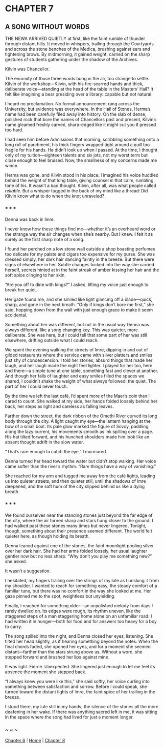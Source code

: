 # CHAPTER 7

## A SONG WITHOUT WORDS  

THE NEWA ARRIVED QUIETLY at first, like the faint rumble of thunder through distant hills. It moved in whispers, trailing through the Courtyards and across the stone benches of the Medica, brushing against ears and tightening brows. By midmorning, it gained weight, carried on the sharp gestures of students gathering under the shadow of the Archives.  

Kilvin was Chancellor.  

The enormity of those three words hung in the air, too strange to settle. Kilvin of the workshop—Kilvin, with his fire-scarred hands and thick, deliberate voice—standing at the head of the table in the Masters’ Hall? It felt like imagining a bear presiding over a library: capable but not natural.  

I heard no proclamation. No formal announcement rang across the University, but evidence was everywhere. In the Hall of Stones, Herma’s name had been carefully filed away into history. On the slab of dense, polished rock that bore the names of Chancellors past and present, Kilvin’s name gleamed freshly carved, sharp-edged like it might cut you if pressed too hard.  

I had seen him before Admissions that morning, scribbling something onto a long roll of parchment, his thick fingers wrapped tight around a quill too fragile for his hands. He didn’t look up when I passed. At the time, I thought only of my tuition—eighteen talents and six jots, not my worst term but close enough to feel bruised. Now, the smallness of my concerns made me wince.  

Herma was gone, and Kilvin stood in his place. I imagined his voice huddled behind the weight of that long table, giving counsel in that calm, rumbling tone of his. It wasn’t a bad thought. Kilvin, after all, was what people called *reliable.* But a whisper tugged in the back of my mind like a thread: Did Kilvin know what to do when the knot unraveled?  

### * * *

Denna was back in Imre.

I never know how these things find me—whether it’s an overheard word or the strange way the air changes when she’s nearby. But I knew. I felt it as surely as the first sharp note of a song.  

I found her perched on a low stone wall outside a shop boasting perfumes too delicate for my palate and cigars too expensive for my purse. She was dressed simply, her dark hair dancing faintly in the breeze. But there were signs of elsewhere in her. Subtle changes tucked into the way she carried herself, secrets hinted at in the faint streak of amber kissing her hair and the soft spice clinging to her skin.  

“Are you off to dine with kings?” I asked, lifting my voice just enough to break her quiet.  

Her gaze found me, and she smiled like light glancing off a blade—quick, sharp, and gone in the next breath. “Only if kings don’t bore me first,” she said, hopping down from the wall with just enough grace to make it seem accidental.  

Something about her was different, but not in the usual way Denna was always different, like a song changing key. This was quieter, more deliberate. She was here, but I could tell that some part of her was still elsewhere, drifting outside what I could reach.  

We spent the evening walking the streets of Imre, dipping in and out of gilded restaurants where the service came with silver platters and smiles just shy of condescension. I told her stories, absurd things that made her laugh, and her laugh made the night feel lighter. I played for her too, here and there—a simple tune at one table, something fast and clever at another. And though her falls of laughter and easy smiles filled the spaces we shared, I couldn’t shake the weight of what always followed: the quiet. The part of her I could never touch.  

By the time we left the last café, I’d spent more of the Maer’s coin than I cared to count. She walked at my side, her hands folded loosely behind her back, her steps as light and careless as falling leaves.  

Farther down the street, the dark ribbon of the Omethi River curved its long body through the city. A light caught my eye—the lantern hanging at the bow of a small boat. Its pale glow marked the figure of Sovoy, paddling along the lazy current, his movements smooth as ink spilling over a page. His hat tilted forward, and his hunched shoulders made him look like an absent thought adrift in the slow water.  

“That’s rare enough to catch the eye,” I murmured.  

Denna turned her head toward the water but didn’t stop walking. Her voice came softer than the river’s rhythm. “Rare things have a way of vanishing.”  

She reached for my arm and tugged me away from the café lights, leading us into quieter streets, and then quieter still, until the shadows of Imre deepened, and the soft hum of the city slipped behind us like a dying breath.  

### * * *

We found ourselves near the standing stones just beyond the far edge of the city, where the air turned sharp and stars hung closer to the ground. I had walked past these stones many times but never lingered. Tonight, though, something about their presence seemed different. The world felt quieter here, as though holding its breath.  

Denna leaned against one of the stones, the faint moonlight pooling silver over her dark hair. She had her arms folded loosely, her usual laughter gentler now but no less sharp. “Why don’t you play me something new?” she asked.  

It wasn’t a suggestion.  

I hesitated, my fingers trailing over the strings of my lute as I unslung it from my shoulder. I wanted to reach for something easy, the steady comfort of a familiar tune, but there was no comfort in the way she looked at me. Her gaze pinned me to the spot, weightless but unyielding.  

Finally, I reached for something older—an unpolished melody from days I rarely dwelled on. Its edges were rough, its rhythm uneven, like the staggered steps of a man staggering home alone on an unfamiliar road. I had written it in hunger—both for food and for answers too heavy for a boy to carry.  

The song spilled into the night, and Denna closed her eyes, listening. She tilted her head slightly, as if hearing something beyond the notes. When the final chords faded, she opened her eyes, and for a moment she seemed distant—farther than the stars strung above us. Without a word, she stepped forward and brushed her lips against mine.  

It was light. Fierce. Unexpected. She lingered just enough to let me feel its absence the moment she stepped back.  

“I always knew you were like this,” she said softly, her voice curling into something between satisfaction and sorrow. Before I could speak, she turned toward the distant lights of Imre, the faint spice of her trailing in the breeze.  

I stood there, my lute still in my hands, the silence of the stones all the more deafening in her wake. If there was anything sacred left in me, it was sitting in the space where the song had lived for just a moment longer.  

### ~ ~ ~

[Chapter 6](CHAPTER_06.md) | [Home](../) | [Chapter 8](CHAPTER_08.md)
